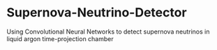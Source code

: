 # Supernova-Neutrino-Detector
Using Convolutional Neural Networks to detect supernova neutrinos in liquid argon time-projection chamber
